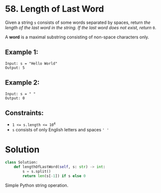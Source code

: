 # 58. Length of Last Word

Given a string `s` consists of some words separated by spaces, return *the length of the last word in the string. If the last word does not exist, return* `0`.

A **word** is a maximal substring consisting of non-space characters only.

## Example 1:
```
Input: s = "Hello World"
Output: 5
```

## Example 2:
```
Input: s = " "
Output: 0
```

## Constraints:
- <code>1 <= s.length <= 10<sup>4</sup></code>
- `s` consists of only English letters and spaces `' '`

# Solution
```python
class Solution:
    def lengthOfLastWord(self, s: str) -> int:
        s = s.split()
        return len(s[-1]) if s else 0
```
Simple Python string operation.
